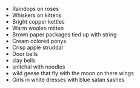 * Raindops on roses
* Whiskers on kittens
* Bright copper kettles
* Warm woolen mitten
* Brown paper packages tied up with string
* Cream colored ponys
* Crisp apple struddal
* Door bells
* slay bells
* snitchal with noodles
* wild geese that fly with the moon on there wings
* Girls in white dresses with blue satan sashes
